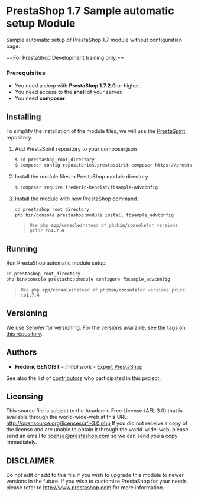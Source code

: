 # PrestaShop 1.7 Sample automatic setup Module

Sample automatic setup of PrestaShop 1.7 module without configuration page.

==For PrestaShop Development training only.==

### Prerequisites

- You need a shop with **PrestaShop 1.7.2.0** or higher.
- You need access to the **shell** of your server.
- You need **composer**.

## Installing

To simplify the installation of the module files, we will use the [PrestaSpirit](https://prestaspirit.org) repository.

1. Add PrestaSpirit repository to your composer.json 
    ```sh
    $ cd prestashop_root_directory
    $ composer config repositories.prestaspirit composer https://prestaspirit.org
    ```
2. Install the module files in PrestaShop module directory
    ```sh
    $ composer require frederic-benoist/fbsample-advconfig
    ```

3. Install the module with new PrestaShop command.

    ```sh
    cd prestashop_root_directory
    php bin/console prestashop:module install fbsample_advconfig
    ```
    >`Use php `**`app/console`**` instead of php `**`bin/console`**` for versions prior to `**`1.7.4`**

## Running 

Run PrestaShop automatic module setup.

```sh
cd prestashop_root_directory
php bin/console prestashop:module configure fbsample_advconfig
```

>`Use php `**`app/console`**` instead of php `**`bin/console`**` for versions prior to `**`1.7.4`**


## Versioning

We use [SemVer](http://semver.org/) for versioning. For the versions available, see the [tags on this repository](https://github.com/frederic-benoist/fbsample-advconfig/tags). 

## Authors

* **Frédéric BENOIST** - *Initial work* - [Expert PrestaShop](https://www.fbenoist.com)

See also the list of [contributors](https://github.com/frederic-benoist/fbsample-advconfig/Contributors) who participated in this project.

## Licensing

This source file is subject to the Academic Free License (AFL 3.0)
that is available through the world-wide-web at this URL:
http://opensource.org/licenses/afl-3.0.php
If you did not receive a copy of the license and are unable to
obtain it through the world-wide-web, please send an email
to license@prestashop.com so we can send you a copy immediately.

## DISCLAIMER
 
Do not edit or add to this file if you wish to upgrade this module to newer
versions in the future. If you wish to customize PrestaShop for your
needs please refer to http://www.prestashop.com for more information.
